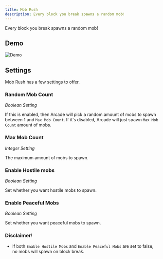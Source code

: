 ```yaml
---
title: Mob Rush
description: Every block you break spawns a random mob!
---
```


Every block you break spawns a random mob!

## Demo

![Demo](/mobrushdemo.gif)

## Settings

Mob Rush has a few settings to offer.

### Random Mob Count

*Boolean Setting*

If this is enabled, then Arcade will pick a random amount of mobs to spawn between 1 and `Max Mob Count`.
If it's disabled, Arcade will just spawn `Max Mob Count` amount of mobs.

### Max Mob Count

*Integer Setting*

The maximum amount of mobs to spawn.

### Enable Hostile mobs

*Boolean Setting*

Set whether you want hostile mobs to spawn.

### Enable Peaceful Mobs

*Boolean Setting*

Set whether you want peaceful mobs to spawn.

### Disclaimer!

- If both `Enable Hostile Mobs` and `Enable Peaceful Mobs` are set to false, no mobs will spawn on block break.

